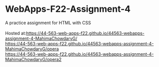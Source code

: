 # WebApps-F22-Assignment-4
A practice assignment for HTML with CSS <br>
<br>
Hosted at:<https://44-563-web-apps-f22.github.io/44563-webapps-assignment-4-MahimaChowdaryG/>
<br>
<https://44-563-web-apps-f22.github.io/44563-webapps-assignment-4-MahimaChowdaryG/opera>
<br>
<https://44-563-web-apps-f22.github.io/44563-webapps-assignment-4-MahimaChowdaryG/opera2>
